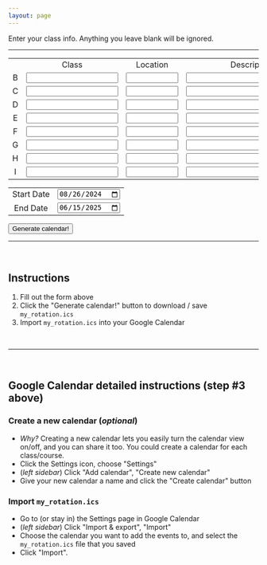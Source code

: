 ```yaml
---
layout: page
---
```


Enter your class info.  Anything you leave blank will be ignored.

<hr/>

<style>
td {
    text-align: center;
}
</style>

<table>
<tr><td></td><td>Class</td><td>Location</td><td>Description</td></tr>
<tr><td>B</td><td><input type="text" id="B" size="20%"></td><td><input type="text" id="B_location" size="10%"></td><td><input type="text" id="B_description" size="30%"></td></tr>
<tr><td>C</td><td><input type="text" id="C" size="20%"></td><td><input type="text" id="C_location" size="10%"></td><td><input type="text" id="C_description" size="30%"></td></tr>
<tr><td>D</td><td><input type="text" id="D" size="20%"></td><td><input type="text" id="D_location" size="10%"></td><td><input type="text" id="D_description" size="30%"></td></tr>
<tr><td>E</td><td><input type="text" id="E" size="20%"></td><td><input type="text" id="E_location" size="10%"></td><td><input type="text" id="E_description" size="30%"></td></tr>
<tr><td>F</td><td><input type="text" id="F" size="20%"></td><td><input type="text" id="F_location" size="10%"></td><td><input type="text" id="F_description" size="30%"></td></tr>
<tr><td>G</td><td><input type="text" id="G" size="20%"></td><td><input type="text" id="G_location" size="10%"></td><td><input type="text" id="G_description" size="30%"></td></tr>
<tr><td>H</td><td><input type="text" id="H" size="20%"></td><td><input type="text" id="H_location" size="10%"></td><td><input type="text" id="H_description" size="30%"></td></tr>
<tr><td>I</td><td><input type="text" id="I" size="20%"></td><td><input type="text" id="I_location" size="10%"></td><td><input type="text" id="I_description" size="30%"></td></tr>
</table>

<table>
<tr><td>Start Date</td><td><input type="date" name="start" id="startTime" value="2024-08-26"></td></tr>
<tr><td>End Date</td><td><input type="date" name="end" id="endTime" value="2025-06-15"></td></tr>
</table>

<input type="button" value="Generate calendar!" onclick="generateCalendar()">

<br/>
<hr/>
<br/>

## Instructions

1. Fill out the form above
2. Click the "Generate calendar!" button to download / save `my_rotation.ics`
3. Import `my_rotation.ics` into your Google Calendar

<br/>
<hr/>
<br/>


## Google Calendar detailed instructions (step #3 above)

### Create a new calendar (_optional_)

- _Why?_ Creating a new calendar lets you easily turn the calendar view
  on/off, and you can share it too.  You could create a calendar for each
  class/course.
- Click the Settings icon, choose "Settings"
- (_left sidebar_) Click "Add calendar", "Create new calendar"
- Give your new calendar a name and click the "Create calendar" button 



### Import `my_rotation.ics`

- Go to (or stay in) the Settings page in Google Calendar
- (_left sidebar_) Click "Import & export", "Import"
- Choose the calendar you want to add the events to, and select the
    `my_rotation.ics` file that you saved
- Click "Import".



<script src="js/ics_transform_bundle.js"></script>

<script>


function download(filename, text) 
{
    let element = document.createElement('a');
    element.setAttribute('href', 'data:text/plain;charset=utf-8,' + encodeURIComponent(text));
    element.setAttribute('download', filename);
    element.style.display = 'none';

    document.body.appendChild(element);
    element.click();
    document.body.removeChild(element);
}


function generateCalendar() 
{
    let periods = ['B', 'C', 'D', 'E', 'F', 'G', 'H', 'I'];
    let schedule = {};

    for (let period of periods)
    {
        let inputClass = document.getElementById(period);
        if (inputClass.value)
        {
            schedule[period] = {};
            schedule[period]["summary"] = inputClass.value;

            let inputLocation = document.getElementById(period + "_location");
            if (inputLocation)
                schedule[period]["location"] = inputLocation.value;

            let inputDescription = document.getElementById(period + "_description");
            if (inputDescription)
                schedule[period]["description"] = inputDescription.value;
        }
    }

    let startTime = document.getElementById("startTime").value;
    let endTime = document.getElementById("endTime").value;

    let ics = ics_transform.doTransformation(schedule, startTime, endTime);

    download("my_rotation.ics", ics);
}

</script>



